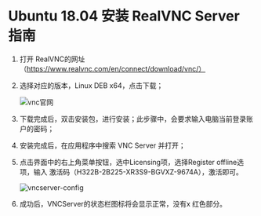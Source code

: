 ﻿# Ubuntu 18.04 安装 RealVNC Server 指南

1. 打开 RealVNC的网址（https://www.realvnc.com/en/connect/download/vnc/）

2. 选择对应的版本，Linux DEB x64，点击下载；

   ![vnc官网](/home/sl/Downloads/images/vnc官网.png)

3. 下载完成后，双击安装包，进行安装；此步骤中，会要求输入电脑当前登录账户的密码；

4. 安装完成后，在应用程序中搜索 VNC Server 并打开；

5. 点击界面中的右上角菜单按钮，选中Licensing项，选择Register offline选项，输入 激活码（H322B-2B225-XR3S9-BGVXZ-9674A），激活即可。

   ![vncserver-config](/home/sl/Downloads/images/vncserver-config.png)

6. 成功后，VNCServer的状态栏图标将会显示正常，没有x 红色部分。

